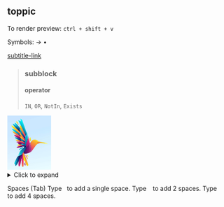 ## toppic

To render preview: `ctrl + shift + v`

Symbols: → • 

[subtitle-link](link-id)

> ### subblock
> 
> #### operator
> `IN`, `OR`, `NotIn`, `Exists`
>
>

<img src="bird-thumbnail.jpg" width="100">

<details>
  <summary>Click to expand</summary>
  This content is hidden until expanded.
  Another paragraph
</details>

Spaces (Tab)
Type &nbsp; to add a single space.
Type &ensp; to add 2 spaces.
Type &emsp; to add 4 spaces.